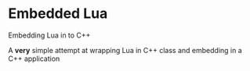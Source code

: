# Embedded Lua
Embedding Lua in to C++

A __**very**__ simple attempt at wrapping Lua in C++ class and embedding in a C++ application

